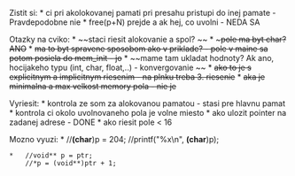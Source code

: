 Zistit si:
	* ci pri akolokovanej pamati pri presahu pristupi do inej pamate - Pravdepodobne nie
	* free(p+N) prejde a ak hej, co uvolni - NEDA SA

Otazky na cviko:
	* ~~staci riesit alokovanie a spol? ~~
	* ~~~pole ma byt char? ANO~~
	* ~~ma to byt spravene sposobom ako v priklade? - pole v maine sa potom posiela do mem_init - jo~~
	* ~~mame tam ukladat hodnoty? Ak ano, hocijakeho typu (int, char, float,..) - konvergovanie ~~
	* ~~ako to je s explicitnym a implicitnym riesenim - na plnku treba 3. riesenie~~
	* ~~aka je minimalna a max velkost memory pola - nie je~~

Vyriesit:
	* kontrola ze som za alokovanou pamatou - stasi pre hlavnu pamat
	* kontrola ci okolo uvolnovaneho pola je volne miesto
	* ako ulozit pointer na zadanej adrese - DONE
	* ako riesit pole < 16

Mozno vyuzi:
	*	//**(char**)p = 204;
		//printf("%x\n", **(char**)p);
	
	*	//void** p = ptr;
		//*p = (void**)ptr + 1;